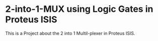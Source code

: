# 2-into-1-MUX using Logic Gates in Proteus ISIS
This is a Project about the 2 into 1 Multil-plexer in Proteus ISIS.
